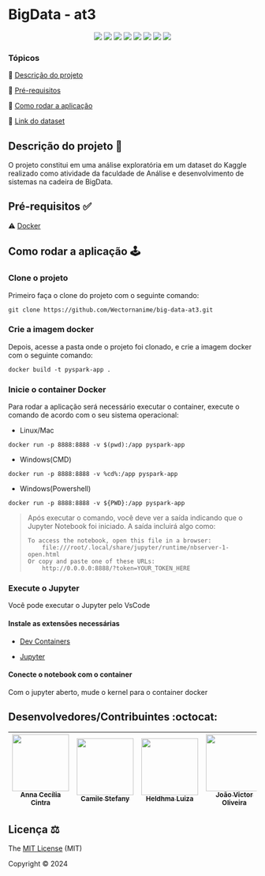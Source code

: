 # BigData - at3

<div align="center">
  <img src="https://img.shields.io/badge/Python-3776AB?style=for-the-badge&logo=python&logoColor=white"/>
  <img src="https://img.shields.io/badge/Java-ED8B00?style=for-the-badge&logo=openjdk&logoColor=white"/>
  <img src="https://img.shields.io/badge/docker-%230db7ed.svg?style=for-the-badge&logo=docker&logoColor=white"/>
  <img src="https://img.shields.io/badge/Apache%20Spark-FDEE21?style=for-the-badge&logo=apachespark&logoColor=black"/>
  <img src="https://img.shields.io/badge/jupyter-%23FA0F00.svg?style=for-the-badge&logo=jupyter&logoColor=white"/>
  <img src="https://img.shields.io/badge/Kaggle-20BEFF?style=for-the-badge&logo=Kaggle&logoColor=white"/>
  <img src="https://img.shields.io/github/license/wectornanime/safezone-mobile.svg?style=for-the-badge" />
  <img src="http://img.shields.io/static/v1?label=STATUS&message=CONCLUIDO&color=GREEN&style=for-the-badge"/>
</div>

### Tópicos

:small_blue_diamond: [Descrição do projeto](#descrição-do-projeto-)

:small_blue_diamond: [Pré-requisitos](#pré-requisitos-)

:small_blue_diamond: [Como rodar a aplicação](#como-rodar-a-aplicação-️)

:small_blue_diamond: [Link do dataset](https://www.kaggle.com/datasets/bordanova/2023-us-civil-flights-delay-meteo-and-aircraft)

## Descrição do projeto 📝

O projeto constitui em uma análise exploratória em um dataset do Kaggle realizado como atividade da faculdade de Análise e desenvolvimento de sistemas na cadeira de BigData.

## Pré-requisitos ✅

:warning: [Docker](https://www.docker.com/)

## Como rodar a aplicação 🕹️

### Clone o projeto

Primeiro faça o clone do projeto com o seguinte comando:

```
git clone https://github.com/Wectornanime/big-data-at3.git
```

### Crie a imagem docker

Depois, acesse a pasta onde o projeto foi clonado, e crie a imagem docker com o seguinte comando:

```
docker build -t pyspark-app .
```

### Inicie o container Docker

Para rodar a aplicação será necessário executar o container, execute o comando de acordo com o seu sistema operacional:

- Linux/Mac

```
docker run -p 8888:8888 -v $(pwd):/app pyspark-app
```

- Windows(CMD)

```
docker run -p 8888:8888 -v %cd%:/app pyspark-app
```

- Windows(Powershell)

```
docker run -p 8888:8888 -v ${PWD}:/app pyspark-app
```

> Após executar o comando, você deve ver a saída indicando que o Jupyter Notebook foi iniciado. A saída incluirá algo como:
> ```
> To access the notebook, open this file in a browser:
>     file:///root/.local/share/jupyter/runtime/nbserver-1-open.html
> Or copy and paste one of these URLs:
>     http://0.0.0.0:8888/?token=YOUR_TOKEN_HERE
> ```

### Execute o Jupyter

Você pode executar o Jupyter pelo VsCode

#### Instale as extensões necessárias

- [Dev Containers](https://marketplace.visualstudio.com/items?itemName=ms-vscode-remote.remote-containers)

- [Jupyter](https://marketplace.visualstudio.com/items?itemName=ms-toolsai.jupyter)

#### Conecte o notebook com o container

Com o jupyter aberto, mude o kernel para o container docker

## Desenvolvedores/Contribuintes :octocat:

| [<img src="https://github.com/liad4ntas.png" width=115><br><sub>Anna Cecília Cintra</sub>](https://github.com/liad4ntas) | [<img src="https://github.com/camsste.png" width=115><br><sub>Camile Stefany</sub>](https://github.com/camsste) | [<img src="https://github.com/heldhma.png" width=115><br><sub>Heldhma Luiza</sub>](https://github.com/heldhma) | [<img src="https://github.com/heijsilva.png" width=115><br><sub>João Victor Oliveira</sub>](https://github.com/heijsilva) | [<img src="https://github.com/MariliaCarv.png" width=115><br><sub>/Marília Gabriela</sub>](https://github.com/MariliaCarv) | [<img src="https://github.com/Rogrinhu.png" width=115><br><sub>Thiago Costa</sub>](https://github.com/Rogrinhu) | [<img src="https://github.com/wectornanime.png" width=115><br><sub>Wectornanime Felipe</sub>](https://github.com/wectornanime) |
| :---: | :---: | :---: | :---: | :---: | :---: | :---: |

## Licença ⚖️

The [MIT License](./LICENSE) (MIT)

Copyright :copyright: 2024
